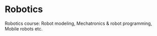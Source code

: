 # Robotics
Robotics course: Robot modeling, Mechatronics &amp; robot programming, Mobile robots etc. 
